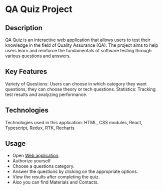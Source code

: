 # QA Quiz Project

## Description

QA Quiz is an interactive web application that allows users to test their knowledge in the field of Quality Assurance (QA). The project aims to help users learn and reinforce the fundamentals of software testing through various questions and answers.

## Key Features

Variety of Questions: Users can choose in which category they want questions, they can choose theory or tech questions.
Statistics: Tracking test results and analyzing performance.

## Technologies

Technologies used in this application: HTML, CSS modules, React, Typescript, Redux, RTK, Recharts

## Usage

- Open [Web application](https://qa-testing-pet-project.vercel.app).
- Authorize yourself
- Choose a questions category.
- Answer the questions by clicking on the appropriate options.
- View the results after completing the quiz.
- Also you can find Materials and Contacts.
